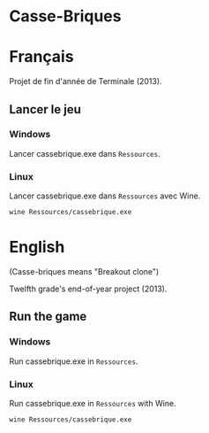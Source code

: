 # Casse-Briques

# Français
Projet de fin d'année de Terminale (2013).

## Lancer le jeu
### Windows
Lancer cassebrique.exe dans `Ressources`.

### Linux
Lancer cassebrique.exe dans `Ressources` avec Wine.

`wine Ressources/cassebrique.exe`

# English
(Casse-briques means "Breakout clone")

Twelfth grade's end-of-year project (2013).

## Run the game
### Windows
Run cassebrique.exe in `Ressources`.

### Linux
Run cassebrique.exe in `Ressources` with Wine.

`wine Ressources/cassebrique.exe`
